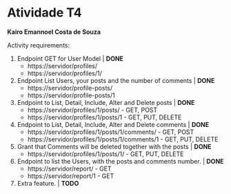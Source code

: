 # Atividade T4
**Kairo Emannoel Costa de Souza**

Activity requirements:
  1. Endpoint GET for User Model | **DONE**
      - https://servidor/profiles/
      - https://servidor/profiles/1/
  2. Endpoint List Users, your posts and the number of comments | **DONE**
      - https://servidor/profile-posts/
      - https://servidor/profile-posts/1
  3. Endpoint to List, Detail, Include, Alter and Delete posts | **DONE**
      - https://servidor/profiles/1/posts/    - GET, POST
      - https://servidor/profiles/1/posts/1   - GET, PUT, DELETE
  4. Endpoint to List, Detail, Include, Alter and Delete comments | **DONE**
      - https://servidor/profiles/1/posts/1/comments/    - GET, POST
      - https://servidor/profiles/1/posts/1/comments/1   - GET, PUT, DELETE
  5. Grant that Comments will be deleted together with the posts | **DONE**
      - https://servidor/profiles/1/posts/1/    - GET, PUT, DELETE
  6. Endpoint to list the Users, with the posts and comments number. | **DONE**
      - https://servidor/report/    - GET
      - https://servidor/report/1   - GET
  7. Extra feature. | **TODO**

